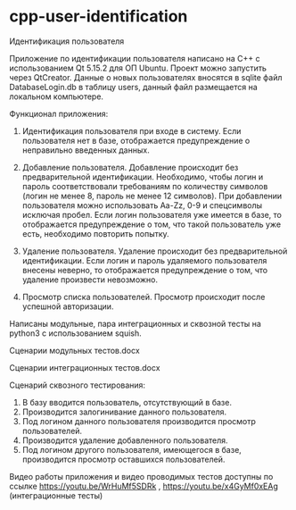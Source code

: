# cpp-user-identification
Идентификация пользователя

Приложение по идентификации пользователя написано на C++ с использованием Qt 5.15.2 для ОП Ubuntu. Проект можно запустить через QtCreator.
Данные о новых пользователях вносятся в sqlite файл DatabaseLogin.db в таблицу users, данный файл размещается на локальном компьютере. 

Функционал приложения:
1. Идентификация пользователя при входе в систему. Если пользователя нет в базе, отображается предупреждение о неправильно введенных данных.

2. Добавление пользователя. Добавление происходит без предварительной идентификации. Необходимо, чтобы логин и пароль соответствовали требованиям по количеству символов (логин не менее 8, пароль не менее 12 символов). При добавлении пользователя можно использовать Aa-Zz, 0-9 и спецсимволы исключая пробел. Если логин пользователя уже имеется в базе, то отображается предупреждение о том, что такой пользователь уже есть, необходимо повторить попытку.

3. Удаление пользователя. Удаление происходит без предварительной идентификации. Если логин и пароль удаляемого пользователя внесены неверно, то отображается предупреждение о том, что удаление произвести невозможно.

4. Просмотр списка пользователей. Просмотр происходит после успешной авторизации.

Написаны модульные, пара интеграционных и сквозной тесты на python3 с использованием squish.

Сценарии модульных тестов.docx

Сценарии интеграционных тестов.docx

Сценарий сквозного тестирования:
1. В базу вводится пользователь, отсутствующий в базе.
2. Производится залогинивание данного пользователя.
3. Под логином данного пользователя производится просмотр пользователей.
4. Производится удаление добавленного пользователя.
5. Под логином другого пользователя, имеющегося в базе, производится просмотр оставшихся пользователей. 

Видео работы приложения и видео проводимых тестов доступны по ссылке https://youtu.be/WrHuMf5SDRk , https://youtu.be/x4GyMf0xEAg (интеграционные тесты)
